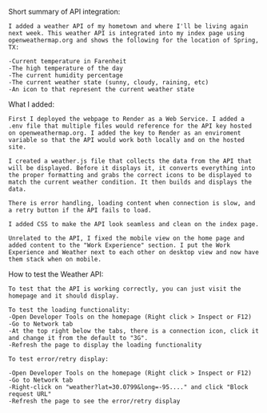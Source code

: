 Short summary of API integration:

    I added a weather API of my hometown and where I'll be living again next week. This weather API is integrated into my index page using openweathermap.org and shows the following for the location of Spring, TX:

    -Current temperature in Farenheit
    -The high temperature of the day
    -The current humidity percentage
    -The current weather state (sunny, cloudy, raining, etc)
    -An icon to that represent the current weather state

What I added:

    First I deployed the webpage to Render as a Web Service. I added a .env file that multiple files would reference for the API key hosted on openweathermap.org. I added the key to Render as an enviroment variable so that the API would work both locally and on the hosted site.

    I created a weather.js file that collects the data from the API that will be displayed. Before it displays it, it converts everything into the proper formatting and grabs the correct icons to be displayed to match the current weather condition. It then builds and displays the data. 

    There is error handling, loading content when connection is slow, and a retry button if the API fails to load.

    I added CSS to make the API look seamless and clean on the index page. 

    Unrelated to the API, I fixed the mobile view on the home page and added content to the "Work Experience" section. I put the Work Experience and Weather next to each other on desktop view and now have them stack when on mobile.


How to test the Weather API:

    To test that the API is working correctly, you can just visit the homepage and it should display.

    To test the loading functionality:
    -Open Developer Tools on the homepage (Right click > Inspect or F12)
    -Go to Network tab
    -At the top right below the tabs, there is a connection icon, click it and change it from the default to "3G".
    -Refresh the page to display the loading functionality

    To test error/retry display:
    
    -Open Developer Tools on the homepage (Right click > Inspect or F12)
    -Go to Network tab
    -Right-click on "weather?lat=30.0799&long=-95...." and click "Block request URL"
    -Refresh the page to see the error/retry display